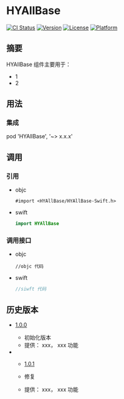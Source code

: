 # HYAllBase

[![CI Status](https://img.shields.io/travis/stephenchen/HYAllBase.svg?style=flat)](https://travis-ci.org/stephenchen/HYAllBase)
[![Version](https://img.shields.io/cocoapods/v/HYAllBase.svg?style=flat)](https://cocoapods.org/pods/HYAllBase)
[![License](https://img.shields.io/cocoapods/l/HYAllBase.svg?style=flat)](https://github.com/stephenchen/HYAllBase/blob/701ff106db3caa805f9dab12df7749c03c889c47/LICENSE)
[![Platform](https://img.shields.io/cocoapods/p/HYAllBase.svg?style=flat)](https://cocoapods.org/pods/HYAllBase)

## 摘要

HYAllBase 组件主要用于：

- 1
- 2

## 用法

### 集成

pod 'HYAllBase', '~> x.x.x'

## 调用

### 引用

- objc

  ```objc
  #import <HYAllBase/HYAllBase-Swift.h>
  ```

- swift

  ```swift
  import HYAllBase
  ```

### 调用接口

- objc
  ```objc
  //objc 代码
  ```

- swift

  ```swift
  //siwft 代码
  ```

## 历史版本

- [1.0.0](http://github/stephenchen/HYAllBase/tag/1.0.0)

  - 初始化版本
  - 提供： xxx， xxx 功能

- - [1.0.1](http://github/stephenchen/HYAllBase/tag/1.0.1)

  - 修复
  - 提供： xxx， xxx 功能
